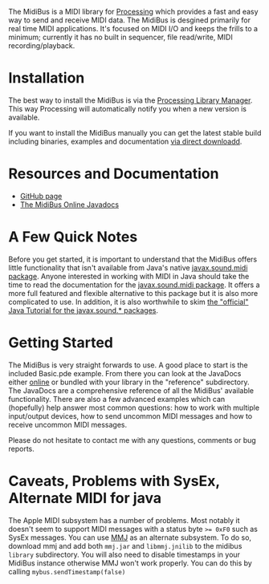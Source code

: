 The MidiBus is a MIDI library for [Processing](http://www.processing.org/) which provides a fast and easy way to send and receive MIDI data. <!--more-->The MidiBus is desgined primarily for real time MIDI applications. It's focused on MIDI I/O and keeps the frills to a minimum; currently it has no built in sequencer, file read/write, MIDI recording/playback.

# Installation

The best way to install the MidiBus is via the [Processing Library Manager](http://wiki.processing.org/w/How_to_Install_a_Contributed_Library). This way Processing will automatically notify you when a new version is available.

If you want to install the MidiBus manually you can get the latest stable build including binaries, examples and documentation [via direct downloadd](http://smallbutdigital.com/releases/themidibus/themidibus-latest.zip).

# Resources and Documentation

* [GitHub page](http://github.com/sparks/themidibus)
* [The MidiBus Online Javadocs](http://smallbutdigital.com/themidibus/themidibus/package-summary.html)

# A Few Quick Notes

Before you get started, it is important to understand that the MidiBus offers little functionality that isn't available from Java's native [javax.sound.midi package](http://docs.oracle.com/javase/6/docs/api/javax/sound/midi/package-summary.html). Anyone interested in working with MIDI in Java should take the time to read the documentation for the [javax.sound.midi package](http://docs.oracle.com/javase/6/docs/api/javax/sound/midi/package-summary.html). It offers a more full featured and flexible alternative to this package but it is also more complicated to use. In addition, it is also worthwhile to skim [the "official" Java Tutorial for the javax.sound.* packages](http://docs.oracle.com/javase/tutorial/sound/index.html).

# Getting Started

The MidiBus is very straight forwards to use. A good place to start is the included Basic.pde example. From there you can look at the JavaDocs either [online](http://www.smallbutdigital.com/docs/themidibus/themidibus/package-summary.html) or bundled with your library in the "reference" subdirectory. The JavaDocs are a comprehensive reference of all the MidiBus' available functionality. There are also a few advanced examples which can (hopefully) help answer most common questions: how to work with multiple input/output devices, how to send uncommon MIDI messages and how to receive uncommon MIDI messages.

Please do not hesitate to contact me with any questions, comments or bug reports.

# Caveats, Problems with SysEx, Alternate MIDI for java

The Apple MIDI subsystem has a number of problems. Most notably it doesn't seem to support MIDI messages with a status byte `>= 0xF0` such as SysEx messages. You can use [MMJ](http://www.humatic.de/htools/mmj.htm) as an alternate subsystem. To do so, download mmj and add both `mmj.jar` and `libmmj.jnilib` to the midibus `library` subdirectory. You will also need to disable timestamps in your MidiBus instance otherwise MMJ won't work properly. You can do this by calling `mybus.sendTimestamp(false)`
